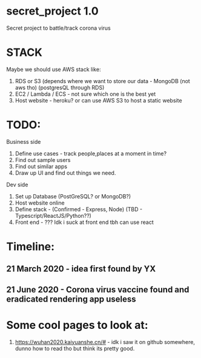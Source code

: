 # secret_project 1.0
Secret project to battle/track corona virus

# STACK
Maybe we should use AWS stack like:
1. RDS or S3 (depends where we want to store our data - MongoDB (not aws tho) (postgresQL through RDS)
2. EC2 / Lambda / ECS - not sure which one is the best yet
3. Host website - heroku? or can use AWS S3 to host a static website

# TODO:

Business side
1. Define use cases - track people,places at a moment in time? 
2. Find out sample users
3. Find out similar apps
4. Draw up UI and find out things we need.

Dev side
1. Set up Database (PostGreSQL? or MongoDB?) 
2. Host website online
3. Define stack - (Confirmed - Express, Node) (TBD - Typescript/ReactJS/Python??)
4. Front end - ??? Idk i suck at front end tbh can use react 


# Timeline:
21 March 2020 - idea first found by YX 
------
21 June 2020 - Corona virus vaccine found and eradicated rendering app useless
------

# Some cool pages to look at:
1. https://wuhan2020.kaiyuanshe.cn/# - idk i saw it on github somewhere, dunno how to read tho but think its pretty good.
